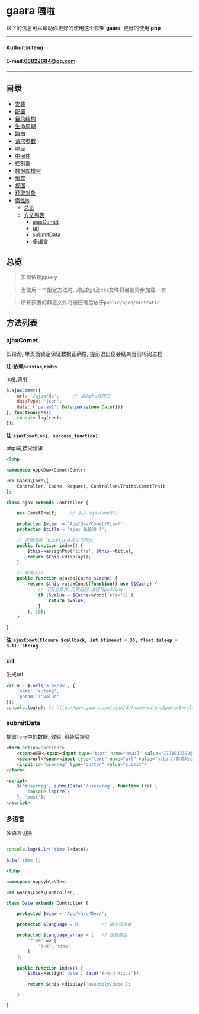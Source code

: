 **gaara** `嘎啦`
==========================
以下的信息可以帮助你更好的使用这个框架 **gaara**, 更好的使用 **php**
****
#### Author:xuteng
#### E-mail:68822684@qq.com
****
## 目录
* [安装](/helper/install.md)
* [配置](/helper/configure.md)
* [目录结构](/helper/catalog.md)
* [生命周期](/helper/cycle.md)
* [路由](/helper/route.md)
* [请求参数](/helper/request.md)
* [响应](/helper/response.md)
* [中间件](/helper/middleware.md)
* [控制器](/helper/controller.md)
* [数据库模型](/helper/model.md)
* [缓存](/helper/cache.md)
* [视图](/helper/view.md)
* [获取对象](/helper/getobj.md)
* [惰性js](/helper/inertjs.md)
    * [总览](#总览)
    * [方法列表](#方法列表)
        * [ajaxComet](#ajaxComet)
        * [url](#url)
        * [submitData](#submitData)
        * [多语言](#多语言)

## 总览

> 实现依赖jquery

> 当使用一个指定方法时, 对应的js及css文件将会被异步加载一次

> 所有预置的静态文件将被压缩后放于`public/open/minStatic`

## 方法列表

### ajaxComet

长轮询, 单页面锁定保证数据正确性, 提前退出便会结束当前轮询进程

**注:依赖`session`,`redis`**

js段,调用

```js
$.ajaxComet({
	url: '/ajax/do',     // 指向php段接口
	dataType: 'json',
	data: {'param1': Date.parse(new Date())}
}, function(res){
	console.log(res);
});
```
**注:`ajaxComet(obj, success_function) `**

php端,接受请求

```php
<?php

namespace App\Dev\Comet\Contr;

use Gaara\Core\{
	Controller, Cache, Request, Controller\Traits\CometTrait
};

class ajax extends Controller {

	use CometTrait;     // 引入`ajaxComet()`

	protected $view	 = 'App/Dev/Comet/View/';
	protected $title = 'ajax 长轮询 !';

    // 页面渲染 `display会提供可用js`
	public function index() {
		$this->assignPhp('title', $this->title);
		return $this->display();
	}

    // 轮询入口
	public function ajaxdo(Cache $Cache) {
		return $this->ajaxComet(function() use ($Cache) {
		    // 不符合条件,无需返回,进程将padding
			if ($value = $Cache->rpop('ajax')) {
				return $value;
			}
		}, 10);
	}

}
```
**注:`ajaxComet(Closure $callback, int $timeout = 30, float $sleep = 0.1): string `**

### url

生成url

```js
var u = $.url('ajax/do', {
    'name':'xuteng',
    'param1':'value'
});
console.log(u); // http://www.gaara.com/ajax/do?name=xuteng&param1=value
```


### submitData

提取`form`中的数据, 效验, 组装后提交

```html
<form action="action">
    <span>邮箱</span><input type="text" name="email" value="1771033392@qq.com"/><br>
    <span>url</span><input type="text" name="url" value="http://前端地址,我要注册#拼接参数=" /><br>
    <input id="userreg" type="button" value="submit">
</form>

<script>
    $('#userreg').submitData('/user/reg', function (re) {
        console.log(re);
    }, 'post');
</script>
```

### 多语言

多语言切换

```js

console.log($.lr('time')+date);

$.lw('time');

```
```php
<?php

namespace App\yh\c\Dev;

use Gaara\Core\Controller;

class Date extends Controller {

    protected $view = 'App/yh/c/Dev/';

    protected $language = 0;        // 确定语言键

    protected $language_array = [   // 语言数组
        'time' => [
            '时间','time'
        ]
    ];

    public function index() {
        $this->assign('date', date('Y-m-d H;i:s'));

        return $this->display('assembly/date');

    }

}

```